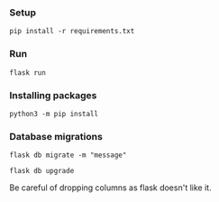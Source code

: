 ### Setup
`pip install -r requirements.txt`

### Run
`flask run`

### Installing packages
`python3 -m pip install`

### Database migrations
`flask db migrate -m "message"`

`flask db upgrade`

Be careful of dropping columns as flask doesn't like it. 

